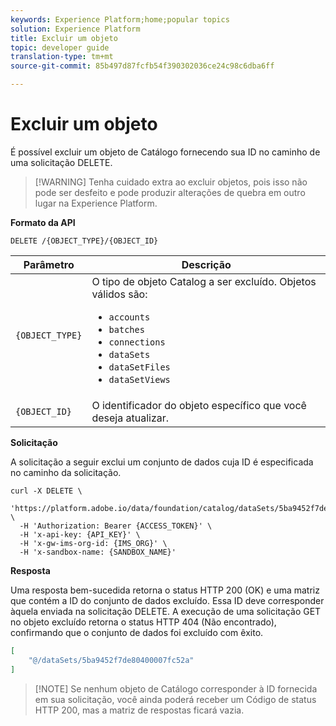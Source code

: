 ```yaml
---
keywords: Experience Platform;home;popular topics
solution: Experience Platform
title: Excluir um objeto
topic: developer guide
translation-type: tm+mt
source-git-commit: 85b497d87fcfb54f390302036ce24c98c6dba6ff

---
```



# Excluir um objeto

É possível excluir um objeto de Catálogo fornecendo sua ID no caminho de uma solicitação DELETE.

>[!WARNING] Tenha cuidado extra ao excluir objetos, pois isso não pode ser desfeito e pode produzir alterações de quebra em outro lugar na Experience Platform.

**Formato da API**

```http
DELETE /{OBJECT_TYPE}/{OBJECT_ID}
```

| Parâmetro | Descrição |
| --- | --- |
| `{OBJECT_TYPE}` | O tipo de objeto Catalog a ser excluído. Objetos válidos são: <ul><li>`accounts`</li><li>`batches`</li><li>`connections`</li><li>`dataSets`</li><li>`dataSetFiles`</li><li>`dataSetViews`</li></ul> |
| `{OBJECT_ID}` | O identificador do objeto específico que você deseja atualizar. |

**Solicitação**

A solicitação a seguir exclui um conjunto de dados cuja ID é especificada no caminho da solicitação.

```shell
curl -X DELETE \
  'https://platform.adobe.io/data/foundation/catalog/dataSets/5ba9452f7de80400007fc52a' \
  -H 'Authorization: Bearer {ACCESS_TOKEN}' \
  -H 'x-api-key: {API_KEY}' \
  -H 'x-gw-ims-org-id: {IMS_ORG}' \
  -H 'x-sandbox-name: {SANDBOX_NAME}'
```

**Resposta**

Uma resposta bem-sucedida retorna o status HTTP 200 (OK) e uma matriz que contém a ID do conjunto de dados excluído. Essa ID deve corresponder àquela enviada na solicitação DELETE. A execução de uma solicitação GET no objeto excluído retorna o status HTTP 404 (Não encontrado), confirmando que o conjunto de dados foi excluído com êxito.

```json
[
    "@/dataSets/5ba9452f7de80400007fc52a"
]
```

>[!NOTE] Se nenhum objeto de Catálogo corresponder à ID fornecida em sua solicitação, você ainda poderá receber um Código de status HTTP 200, mas a matriz de respostas ficará vazia.

